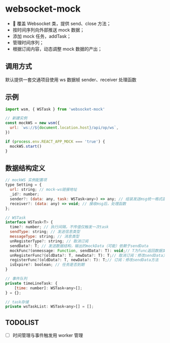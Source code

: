 # websocket-mock

-  覆盖 Websocket 类，提供 send、close 方法；
- 按时间序列向外部推送 mock 数据；
- 添加 mock 任务，addTask；
- 管理时间序列；
- 根据订阅内容，动态调整 mock 数据的产出；

## 调用方式

默认提供一套交通项目使用 ws 数据帧 sender、receiver 处理函数

## 示例

```js
import wsm, { WSTask } from 'websocket-mock'

// 新建实例
const mockWS = new wsm({
  url: `ws://${document.location.host}/api/op/ws`,
})

if (process.env.REACT_APP_MOCK === 'true') {
  mockWS.start()
}
```

## 数据结构定义

```js
// mockWS 实例配置项
type Setting = {
  url: string; // mock-ws链接地址
  _id?: number;
  sender?: (data: any, task: WSTask<any>) => any; // 组装发送msg统一格式函数
  receiver?: (data: any) => void; // 接收msg后，处理函数
};

// WSTask
interface WSTask<T> {
  time?: number; // 执行间隔，不传值仅触发一次task
  sendType: string; // 发送信息类型
  messageType: string; // 消息类型
  unRegisterType?: string; // 取消订阅
  sendData?: T; // 发送数据结构，输出的mockData（可能）依赖于sendData
  mockFunc?(onmessage: Function, sendData?: T): void;// T为func返回数据类型
  unRegisterFunc?(oldData?: T, newData?: T): T;// 取消订阅：修改sendData方法
  registerFunc?(oldData?: T, newData?: T): T;// 订阅：修改sendData方法
  isExpire?: boolean; // 任务是否到期
}

// 事件队列
private timeLineTask: {
    [time: number]: WSTask<any>[];
} = {};

// task存储
private wsTaskList: WSTask<any>[] = [];
```

## TODOLIST

- [ ] 时间管理与事件触发用 worker 管理
